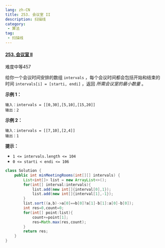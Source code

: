 ```yaml
---
lang: zh-CN
title: 253. 会议室 II
description: 扫描线
category: 
 - 算法
tag:
 - 扫描线
---
```


#### [253. 会议室 II](https://leetcode.cn/problems/meeting-rooms-ii/)

难度中等457

给你一个会议时间安排的数组 `intervals` ，每个会议时间都会包括开始和结束的时间 `intervals[i] = [starti, endi]` ，返回 *所需会议室的最小数量* 。

 

**示例 1：**

```
输入：intervals = [[0,30],[5,10],[15,20]]
输出：2
```

**示例 2：**

```
输入：intervals = [[7,10],[2,4]]
输出：1
```

 

**提示：**

- `1 <= intervals.length <= 104`
- `0 <= starti < endi <= 106`

```java
class Solution {
    public int minMeetingRooms(int[][] intervals) {
        List<int[]> list = new ArrayList<>();
        for(int[] interval:intervals){
            list.add(new int[]{interval[0],1});
            list.add(new int[]{interval[1],-1});
        }
        list.sort((a,b)->a[0]==b[0]?a[1]-b[1]:a[0]-b[0]);
        int res=0,count=0;
        for(int[] point:list){
            count+=point[1];
            res=Math.max(res,count);
        }
        return res;
    }
}
```

